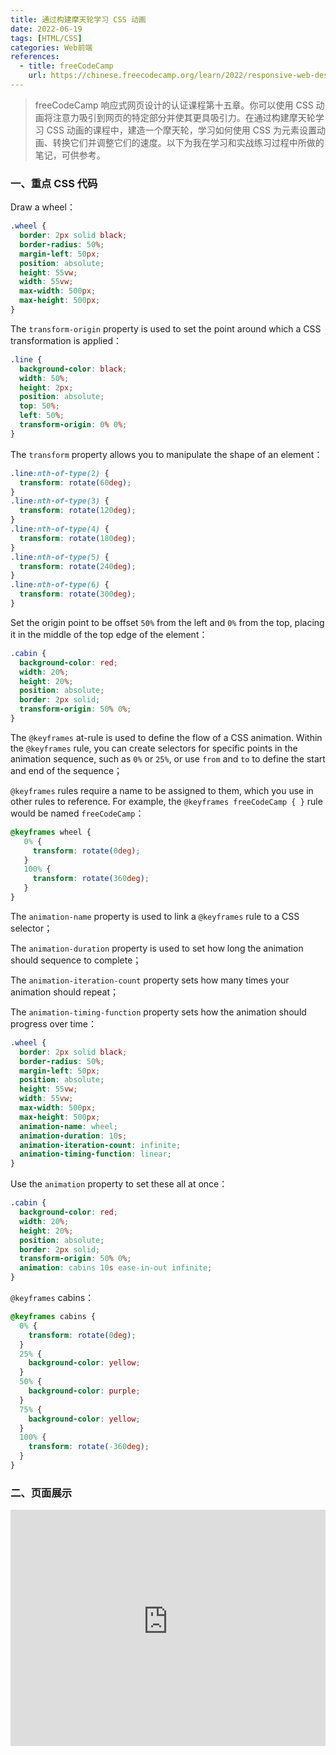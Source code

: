 ```yaml
---
title: 通过构建摩天轮学习 CSS 动画
date: 2022-06-19
tags: [HTML/CSS]
categories: Web前端
references: 
  - title: freeCodeCamp
    url: https://chinese.freecodecamp.org/learn/2022/responsive-web-design
---
```


> freeCodeCamp 响应式网页设计的认证课程第十五章。你可以使用 CSS 动画将注意力吸引到网页的特定部分并使其更具吸引力。在通过构建摩天轮学习 CSS 动画的课程中，建造一个摩天轮，学习如何使用 CSS 为元素设置动画、转换它们并调整它们的速度。以下为我在学习和实战练习过程中所做的笔记，可供参考。

<!--more-->

### 一、重点 CSS 代码

Draw a wheel：

```CSS
.wheel {
  border: 2px solid black;
  border-radius: 50%;
  margin-left: 50px;
  position: absolute;
  height: 55vw;
  width: 55vw;
  max-width: 500px;
  max-height: 500px;
}
```

The `transform-origin` property is used to set the point around which a CSS transformation is applied：

```css
.line {
  background-color: black;
  width: 50%;
  height: 2px;
  position: absolute;
  top: 50%;
  left: 50%;
  transform-origin: 0% 0%;
}
```

 The `transform` property allows you to manipulate the shape of an element：

```css
.line:nth-of-type(2) {
  transform: rotate(60deg);
}
.line:nth-of-type(3) {
  transform: rotate(120deg);
}
.line:nth-of-type(4) {
  transform: rotate(180deg);
}
.line:nth-of-type(5) {
  transform: rotate(240deg);
}
.line:nth-of-type(6) {
  transform: rotate(300deg);
}
```

Set the origin point to be offset `50%` from the left and `0%` from the top, placing it in the middle of the top edge of the element：

```CSS
.cabin {
  background-color: red;
  width: 20%;
  height: 20%;
  position: absolute;
  border: 2px solid;
  transform-origin: 50% 0%;
}
```

The `@keyframes` at-rule is used to define the flow of a CSS animation. Within the `@keyframes` rule, you can create selectors for specific points in the animation sequence, such as `0%` or `25%`, or use `from` and `to` to define the start and end of the sequence；

`@keyframes` rules require a name to be assigned to them, which you use in other rules to reference. For example, the `@keyframes freeCodeCamp { }` rule would be named `freeCodeCamp`：

```CSS
@keyframes wheel {
   0% {
     transform: rotate(0deg);
   }
   100% {
     transform: rotate(360deg);
   }
}
```

The `animation-name` property is used to link a `@keyframes` rule to a CSS selector；

The `animation-duration` property is used to set how long the animation should sequence to complete；

The `animation-iteration-count` property sets how many times your animation should repeat；

The `animation-timing-function` property sets how the animation should progress over time：

```CSS
.wheel {
  border: 2px solid black;
  border-radius: 50%;
  margin-left: 50px;
  position: absolute;
  height: 55vw;
  width: 55vw;
  max-width: 500px;
  max-height: 500px;
  animation-name: wheel;
  animation-duration: 10s;
  animation-iteration-count: infinite;
  animation-timing-function: linear;
}
```

Use the `animation` property to set these all at once：

```css
.cabin {
  background-color: red;
  width: 20%;
  height: 20%;
  position: absolute;
  border: 2px solid;
  transform-origin: 50% 0%;
  animation: cabins 10s ease-in-out infinite;
}
```

`@keyframes` cabins：

```css
@keyframes cabins {
  0% {
    transform: rotate(0deg);
  }
  25% {
    background-color: yellow;
  }
  50% {
    background-color: purple;
  }
  75% {
    background-color: yellow;
  }
  100% {
    transform: rotate(-360deg);
  }
}
```

### 二、页面展示

<div style="position: relative; width: 100%; height: 0; padding-bottom: 75%;">
    <iframe src="https://free-code-camp-demo.vercel.app/响应式网页设计/通过构建摩天轮学习CSS动画/index.html" border="0" frameborder="no" framespacing="0" allowfullscreen="true" style="position: absolute; width: 100%; height: 100%; left: 0; top: 0;"></iframe>
</div>
